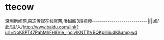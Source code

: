# ttecow
深圳新闻网,果冻传媒在线官网,潘甜甜3段视频----------------------------🧹🧹点/此/进/入/http://www.baidu.com/link?url=NoK8PT47PahMhFH8Vie_jnciyIKNTTtVBQKpill6udK&amp;wd
